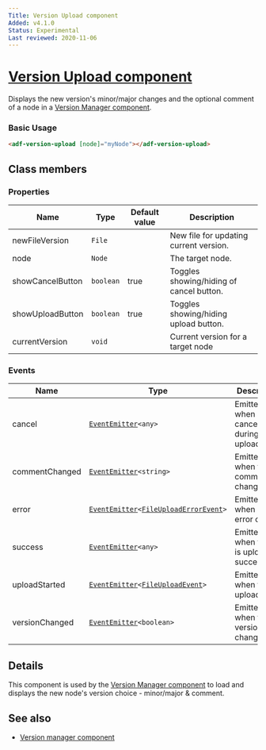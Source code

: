 ```yaml
---
Title: Version Upload component
Added: v4.1.0
Status: Experimental
Last reviewed: 2020-11-06
---
```


# [Version Upload component](../../../lib/content-services/src/lib/version-manager/version-upload.component.ts "Defined in version-upload.component.ts")

Displays the new version's minor/major changes and the optional comment of a node in a [Version Manager component](version-manager.component.md).

### Basic Usage

```html
<adf-version-upload [node]="myNode"></adf-version-upload>
```

## Class members

### Properties

| Name | Type | Default value | Description |
| ---- | ---- | ------------- | ----------- |
| newFileVersion | `File` |  | New file for updating current version. |
| node | `Node` |  | The target node. |
| showCancelButton | `boolean` | true | Toggles showing/hiding of cancel button. |
| showUploadButton | `boolean` | true | Toggles showing/hiding upload button. |
| currentVersion | `void` |  | Current version for a target node |

### Events

| Name | Type | Description |
| ---- | ---- | ----------- |
| cancel | [`EventEmitter`](https://angular.io/api/core/EventEmitter)`<any>` | Emitted when an cancelling during upload. |
| commentChanged | [`EventEmitter`](https://angular.io/api/core/EventEmitter)`<string>` | Emitted when the comment is changed. |
| error | [`EventEmitter`](https://angular.io/api/core/EventEmitter)`<`[`FileUploadErrorEvent`](lib/content-services/src/lib/common/events/file.event.ts)`>` | Emitted when an error occurs. |
| success | [`EventEmitter`](https://angular.io/api/core/EventEmitter)`<any>` | Emitted when the file is uploaded successfully. |
| uploadStarted | [`EventEmitter`](https://angular.io/api/core/EventEmitter)`<`[`FileUploadEvent`](lib/content-services/src/lib/common/events/file.event.ts)`>` | Emitted when the upload starts |
| versionChanged | [`EventEmitter`](https://angular.io/api/core/EventEmitter)`<boolean>` | Emitted when the version is changed. |

## Details

This component is used by the [Version Manager component](version-manager.component.md) to
load and displays the new node's version choice - minor/major & comment.

## See also

-   [Version manager component](version-manager.component.md)
